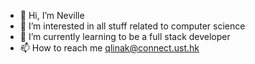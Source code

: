 - 👋 Hi, I’m Neville
- 👀 I’m interested in all stuff related to computer science
- 🌱 I’m currently learning to be a full stack developer
- 📫 How to reach me qlinak@connect.ust.hk

<!---
Qlinak/Qlinak is a ✨ special ✨ repository because its `README.md` (this file) appears on your GitHub profile.
You can click the Preview link to take a look at your changes.
--->
